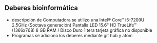 ## Deberes bioinformática
  - descripción de Computadora
se utilizo una 
Intel® Core™ i5-7200U 2.5GHz (Soctava generación) 
Pantalla LED 15.6" HD TrueLife™ (1366x768)
8 GB RAM / Disco Duro 1 tera
tarjeta gráfica no disponible
  - Programas
se adiciono los deberes mediante git hub y atom 
